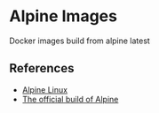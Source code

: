 Alpine Images
===============

Docker images build from alpine latest

References
------------

- [Alpine Linux](https://alpinelinux.org/)
- [The official build of Alpine](https://hub.docker.com/_/alpine/)
